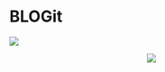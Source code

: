 # BLOGit
<a href="https://hits.seeyoufarm.com"><img src="https://hits.seeyoufarm.com/api/count/incr/badge.svg?url=https%3A%2F%2Fgithub.com%2FTasin5541%2FTasin5541&count_bg=%2379C83D&title_bg=%23555555&icon=&icon_color=%23E7E7E7&title=hits&edge_flat=false"/></a>
<p align="center"> 
    <a href="https://youtu.be/YqW_rOa5Aq0" target="_blank">
    <img src="http://img.youtube.com/vi/YqW_rOa5Aq0/0.jpg"></img>
  </a>
</p>